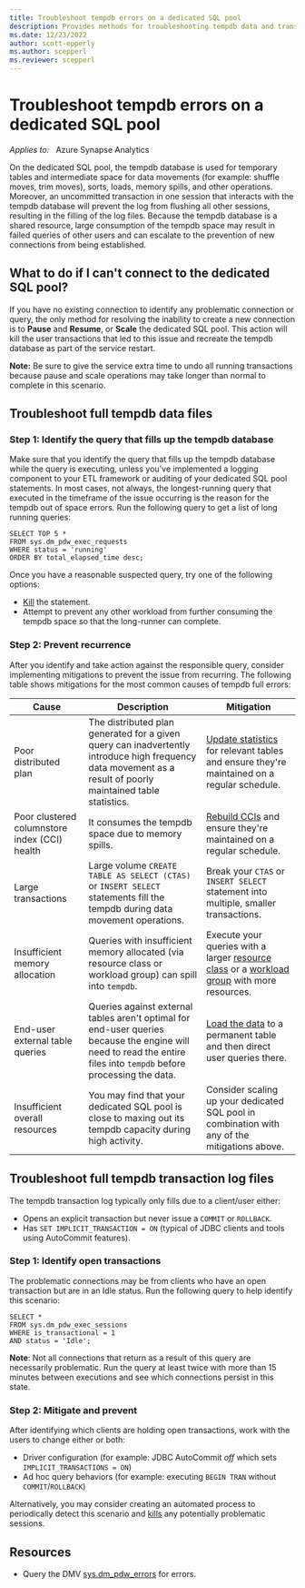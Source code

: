 ```yaml
---
title: Troubleshoot tempdb errors on a dedicated SQL pool
description: Provides methods for troubleshooting tempdb data and transaction log full errors on a dedicated SQL pool.
ms.date: 12/23/2022
author: scott-epperly
ms.author: scepperl
ms.reviewer: scepperl
---
```


# Troubleshoot tempdb errors on a dedicated SQL pool

_Applies to:_ &nbsp; Azure Synapse Analytics

On the dedicated SQL pool, the tempdb database is used for temporary tables and intermediate space for data movements (for example: shuffle moves, trim moves), sorts, loads, memory spills, and other operations. Moreover, an uncommitted transaction in one session that interacts with the tempdb database will prevent the log from flushing all other sessions, resulting in the filling of the log files. Because the tempdb database is a shared resource, large consumption of the tempdb space may result in failed queries of other users and can escalate to the prevention of new connections from being established.

## What to do if I can't connect to the dedicated SQL pool?

If you have no existing connection to identify any problematic connection or query, the only method for resolving the inability to create a new connection is to **Pause** and **Resume**, or **Scale** the dedicated SQL pool. This action will kill the user transactions that led to this issue and recreate the tempdb database as part of the service restart.

**Note:** Be sure to give the service extra time to undo all running transactions because pause and scale operations may take longer than normal to complete in this scenario.

## Troubleshoot full tempdb data files

### Step 1: Identify the query that fills up the tempdb database

Make sure that you identify the query that fills up the tempdb database while the query is executing, unless you've implemented a logging component to your ETL framework or auditing of your dedicated SQL pool statements. In most cases, not always, the longest-running query that executed in the timeframe of the issue occurring is the reason for the tempdb out of space errors. Run the following query to get a list of long running queries:

```
SELECT TOP 5 *
FROM sys.dm_pdw_exec_requests
WHERE status = 'running'
ORDER BY total_elapsed_time desc;
```

Once you have a reasonable suspected query, try one of the following options:

- [Kill](/sql/t-sql/language-elements/kill-transact-sql) the statement.
- Attempt to prevent any other workload from further consuming the tempdb space so that the long-runner can complete.

### Step 2: Prevent recurrence

After you identify and take action against the responsible query, consider implementing mitigations to prevent the issue from recurring. The following table shows mitigations for the most common causes of tempdb full errors:

| Cause | Description | Mitigation |
|--------|-------------|------------|
| Poor distributed plan | The distributed plan generated for a given query can inadvertently introduce high frequency data movement as a result of poorly maintained table statistics. | [Update statistics](/troubleshoot/azure/synapse-analytics/dedicated-sql/dsql-perf-stats-accuracy) for relevant tables and ensure they're maintained on a regular schedule. |
| Poor clustered columnstore index (CCI) health | It consumes the tempdb space due to memory spills. | [Rebuild CCIs](/troubleshoot/azure/synapse-analytics/dedicated-sql/dsql-perf-cci-health) and ensure they're maintained on a regular schedule. |
| Large transactions | Large volume `CREATE TABLE AS SELECT (CTAS)` or `INSERT SELECT` statements fill the tempdb during data movement operations. | Break your `CTAS` or `INSERT SELECT` statement into multiple, smaller transactions. |
| Insufficient memory allocation | Queries with insufficient memory allocated (via resource class or workload group) can spill into `tempdb`. | Execute your queries with a larger [resource class](/azure/synapse-analytics/sql-data-warehouse/resource-classes-for-workload-management) or a [workload group](/azure/synapse-analytics/sql-data-warehouse/sql-data-warehouse-workload-isolation) with more resources. |
| End-user external table queries | Queries against external tables aren't optimal for end-user queries because the engine will need to read the entire files into `tempdb` before processing the data. |  [Load the data](/azure/sql-data-warehouse/sql-data-warehouse-best-practices#load-then-query-external-tables) to a permanent table and then direct user queries there. 
| Insufficient overall resources | You may find that your dedicated SQL pool is close to maxing out its tempdb capacity during high activity. | Consider scaling up your dedicated SQL pool in combination with any of the mitigations above. |

## Troubleshoot full tempdb transaction log files

The tempdb transaction log typically only fills due to a client/user either:

- Opens an explicit transaction but never issue a `COMMIT` or `ROLLBACK`.
- Has `SET IMPLICIT_TRANSACTION = ON` (typical of JDBC clients and tools using AutoCommit features).

### Step 1: Identify open transactions

The problematic connections may be from clients who have an open transaction but are in an Idle status. Run the following query to help identify this scenario:

```
SELECT *
FROM sys.dm_pdw_exec_sessions
WHERE is_transactional = 1
AND status = 'Idle';
```

**Note**: Not all connections that return as a result of this query are necessarily problematic. Run the query at least twice with more than 15 minutes between executions and see which connections persist in this state.

### Step 2: Mitigate and prevent

After identifying which clients are holding open transactions, work with the users to change either or both:

- Driver configuration (for example: JDBC AutoCommit _off_ which sets `IMPLICIT_TRANSACTIONS = ON`)
- Ad hoc query behaviors (for example: executing `BEGIN TRAN` without `COMMIT`/`ROLLBACK`)

Alternatively, you may consider creating an automated process to periodically detect this scenario and [kills](/sql/t-sql/language-elements/kill-transact-sql) any potentially problematic sessions.

## Resources

- Query the DMV [sys.dm_pdw_errors](/sql/relational-databases/system-dynamic-management-views/sys-dm-pdw-errors-transact-sql?view=azure-sqldw-latest) for errors.
